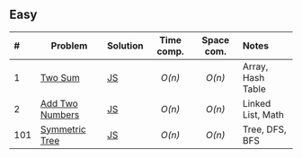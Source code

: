## Easy

| #    | Problem                                                           | Solution                    | Time comp. | Space com. | Notes             |
| :--- | ----------------------------------------------------------------- | :-------------------------- | :--------: | :--------: | :---------------- |
| 1    | [Two Sum](https://leetcode.com/problems/two-sum/)                 | [JS](js/two-sum.js)         |   _O(n)_   |   _O(n)_   | Array, Hash Table |
| 2    | [Add Two Numbers](https://leetcode.com/problems/add-two-numbers/) | [JS](js/add-two-numbers.js) |   _O(n)_   |   _O(n)_   | Linked List, Math |
| 101  | [Symmetric Tree](https://leetcode.com/problems/symmetric-tree/)   | [JS](js/symmetric-tree.js)  |   _O(n)_   |   _O(n)_   | Tree, DFS, BFS    |